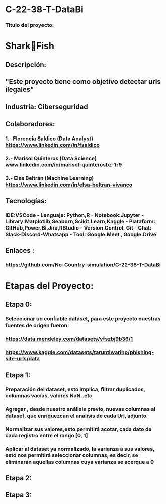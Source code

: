 # C-22-38-T-DataBi
### Titulo del proyecto:   
# Shark🦈Fish
## Descripción: 
## "Este proyecto tiene como objetivo detectar urls ilegales"

## Industria: Ciberseguridad
## Colaboradores:
### 1.- Florencia Saldico (Data Analyst) https://www.linkedin.com/in/fsaldico
### 2.- Marisol Quinteros (Data Science) www.linkedin.com/in/marisol-quinterosbz-1r9
### 3.- Elsa Beltrán (Machine Learning) https://www.linkedin.com/in/elsa-beltran-vivanco

## Tecnologías: 

### IDE:VSCode - Lenguaje: Python,R - Notebook:Jupyter - Library:Matplotlib,Seaborn,Scikit.Learn,Kaggle - Plataform: GitHub,Power.Bi,Jira,RStudio -  Version.Control: Git -  Chat: Slack-Discord-Whatsapp - Tool: Google.Meet , Google.Drive

## Enlaces : 
### https://github.com/No-Country-simulation/C-22-38-T-DataBi

# Etapas del Proyecto:
## Etapa 0:
### Seleccionar un confiable dataset, para este proyecto nuestras fuentes de origen fueron:
### https://data.mendeley.com/datasets/vfszbj9b36/1
### https://www.kaggle.com/datasets/taruntiwarihp/phishing-site-urls/data

## Etapa 1:
### Preparación del dataset, esto implica, filtrar duplicados, columnas vacías, valores NaN..etc
### Agregar , desde nuestro análisis previo, nuevas columnas al dataset, que enriquezcan el análisis de cada Url, adjunto
### Normalizar sus valores,esto permitirá acotar, cada dato de cada registro entre el rango [0, 1]
### Aplicar al dataset ya normalizado, la varianza a sus valores, esto nos permitirá seleccionar columnas, es decir, se eliminarán aquellas columnas cuya varianza se acerque a 0

## Etapa 2:
## Etapa 3: